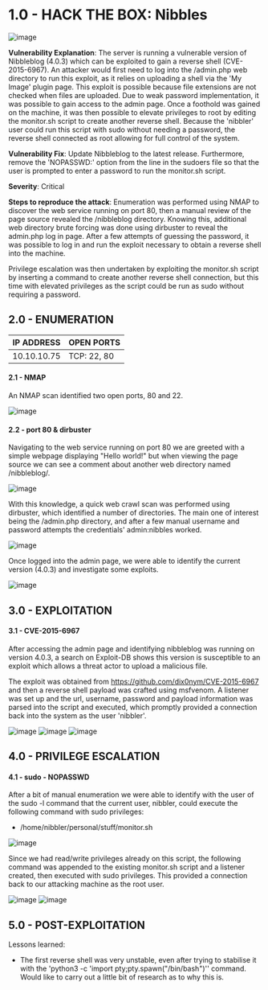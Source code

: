 # 1.0 - HACK THE BOX: Nibbles

![image](https://github.com/Gladoodles/hackthebox_machines/assets/96867367/dbf56053-9b4f-4533-b8d2-477efeece094)

**Vulnerability Explanation**: The server is running a vulnerable version of Nibbleblog (4.0.3) which can be exploited to gain a reverse shell (CVE-2015-6967). An attacker would first need to log into the /admin.php web directory to run this exploit, as it relies on uploading a shell via the 'My Image' plugin page. This exploit is possible because file extensions are not checked when files are uploaded. Due to weak password implementation, it was possible to gain access to the admin page. Once a foothold was gained on the machine, it was then possible to elevate privileges to root by editing the monitor.sh script to create another reverse shell. Because the 'nibbler' user could run this script with sudo without needing a password, the reverse shell connected as root allowing for full control of the system. 

**Vulnerability Fix**: Update Nibbleblog to the latest release. Furthermore, remove the 'NOPASSWD:' option from the line in the sudoers file so that the user is prompted to enter a password to run the monitor.sh script. 

**Severity**: Critical

**Steps to reproduce the attack**: Enumeration was performed using NMAP to discover the web service running on port 80, then a manual review of the page source revealed the /nibbleblog directory. Knowing this, additional web directory brute forcing was done using dirbuster to reveal the admin.php log in page. After a few attempts of guessing the password, it was possible to log in and run the exploit necessary to obtain a reverse shell into the machine. 

Privilege escalation was then undertaken by exploiting the monitor.sh script by inserting a command to create another reverse shell connection, but this time with elevated privileges as the script could be run as sudo without requiring a password.

## 2.0 - ENUMERATION
| **IP ADDRESS** | **OPEN PORTS** |
|----------|--------------------|
| 10.10.10.75 | TCP: 22, 80 |

#### **2.1 - NMAP**

An NMAP scan identified two open ports, 80 and 22.

![image](https://github.com/Gladoodles/hackthebox_machines/assets/96867367/59b1870c-4ab8-427e-81b9-57909c95529f)

#### **2.2 - port 80 & dirbuster**

Navigating to the web service running on port 80 we are greeted with a simple webpage displaying "Hello world!" but when viewing the page source we can see a comment about another web directory named /nibbleblog/. 

![image](https://github.com/Gladoodles/hackthebox_machines/assets/96867367/671c20b7-8aa4-4f78-a3ba-85cea23733a6)

With this knowledge, a quick web crawl scan was performed using dirbuster, which identified a number of directories. The main one of interest being the /admin.php directory, and after a few manual username and password attempts the credentials' admin:nibbles worked. 

![image](https://github.com/Gladoodles/hackthebox_machines/assets/96867367/38ba6028-0149-4a9f-9910-1c3ca6a0c7fe)

Once logged into the admin page, we were able to identify the current version (4.0.3) and investigate some exploits. 

![image](https://github.com/Gladoodles/hackthebox_machines/assets/96867367/d4003278-eff2-4f86-94aa-a1cdd6ec9d5a)

## 3.0 - EXPLOITATION

#### **3.1 - CVE-2015-6967**

After accessing the admin page and identifying nibbleblog was running on version 4.0.3, a search on Exploit-DB shows this version is susceptible to an exploit which allows a threat actor to upload a malicious file. 

The exploit was obtained from https://github.com/dix0nym/CVE-2015-6967 and then a reverse shell payload was crafted using msfvenom. A listener was set up and the url, username, password and payload information was parsed into the script and executed, which promptly provided a connection back into the system as the user 'nibbler'.

![image](https://github.com/Gladoodles/hackthebox_machines/assets/96867367/33b2fd4b-d7fc-4a6a-bc83-c618a06aeff0)
![image](https://github.com/Gladoodles/hackthebox_machines/assets/96867367/9e7c0d9e-6b3c-4831-93f7-727f79f7974c)
![image](https://github.com/Gladoodles/hackthebox_machines/assets/96867367/82548cd7-8ab2-4277-8664-64c3026363c8)

## 4.0 - PRIVILEGE ESCALATION 

#### **4.1 - sudo - NOPASSWD**

After a bit of manual enumeration we were able to identify with the user of the sudo -l command that the current user, nibbler, could execute the following command with sudo privileges:

- /home/nibbler/personal/stuff/monitor.sh

![image](https://github.com/Gladoodles/hackthebox_machines/assets/96867367/e26dcf2e-b3d1-42f3-ad85-ed85022d1ac0)

Since we had read/write privileges already on this script, the following command was appended to the existing monitor.sh script and a listener created, then executed with sudo privileges. This provided a connection back to our attacking machine as the root user. 

![image](https://github.com/Gladoodles/hackthebox_machines/assets/96867367/b5177833-7963-45cd-ba79-bf45a696dd38)
![image](https://github.com/Gladoodles/hackthebox_machines/assets/96867367/f08914c3-1360-477b-a8e9-d775e0d800b5)

## 5.0 - POST-EXPLOITATION 

Lessons learned:
- The first reverse shell was very unstable, even after trying to stabilise it with the 'python3 -c 'import pty;pty.spawn("/bin/bash")'' command. Would like to carry out a little bit of research as to why this is. 
